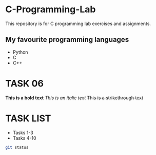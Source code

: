   # C-Programming-Lab
This repository is for C programming lab exercises and assignments.
## My favourite programming languages
* Python
* C
* C++
# TASK 06
**This is a bold text**
*This is an italic text*
~~This is a strikethrough text~~
# TASK LIST
- Tasks 1-3
- Tasks 4-10
```bash
git status
